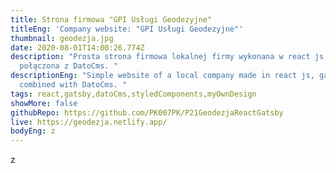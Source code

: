 ```yaml
---
title: Strona firmowa "GPI Usługi Geodezyjne"
titleEng: 'Company website: "GPI Usługi Geodezyjne"'
thumbnail: geodezja.jpg
date: 2020-08-01T14:00:26.774Z
description: "Prosta strona firmowa lokalnej firmy wykonana w react js, gatsby,
  połączona z DatoCms. "
descriptionEng: "Simple website of a local company made in react js, gatsby,
  combined with DatoCms. "
tags: react,gatsby,datoCms,styledComponents,myOwnDesign
showMore: false
githubRepo: https://github.com/PK007PK/P21GeodezjaReactGatsby
live: https://geodezja.netlify.app/
bodyEng: z
---
```


z
